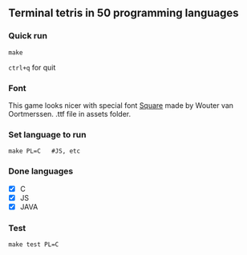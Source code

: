 ## Terminal tetris in 50 programming languages

### Quick run
```
make
```
`ctrl+q` for quit

### Font
This game looks nicer with special font [Square](https://strlen.com/square/) made by Wouter van Oortmerssen.
.ttf file in assets folder.

### Set language to run
```
make PL=C   #JS, etc
```

### Done languages
- [x] C
- [x] JS
- [x] JAVA

### Test
```
make test PL=C
```
